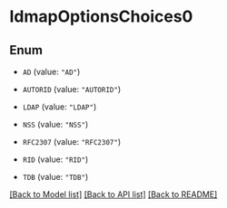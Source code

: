 # IdmapOptionsChoices0

## Enum


* `AD` (value: `"AD"`)

* `AUTORID` (value: `"AUTORID"`)

* `LDAP` (value: `"LDAP"`)

* `NSS` (value: `"NSS"`)

* `RFC2307` (value: `"RFC2307"`)

* `RID` (value: `"RID"`)

* `TDB` (value: `"TDB"`)


[[Back to Model list]](../README.md#documentation-for-models) [[Back to API list]](../README.md#documentation-for-api-endpoints) [[Back to README]](../README.md)


